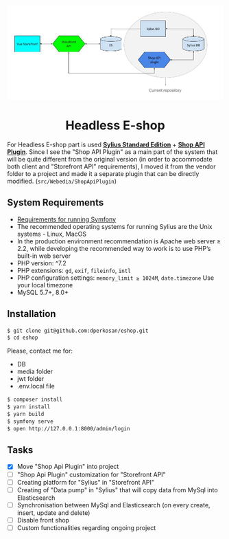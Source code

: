 <p align="center">
    <img src="https://raw.githubusercontent.com/dperkosan/files/master/eshop.jpg" />
</p>

<h1 align="center">Headless E-shop</h1>

For Headless E-shop part is used [**Sylius Standard Edition**](https://sylius.com) + [**Shop API Plugin**](https://github.com/Sylius/ShopApiPlugin). Since I see the "Shop API Plugin" as a main part of the system that will be quite different from the original version (in order to accommodate both client and "Storefront API" requirements), I moved it from the vendor folder to a project and made it a separate plugin that can be directly modified. (`src/Webedia/ShopApiPlugin`)

System Requirements
-----

* [Requirements for running Symfony](http://symfony.com/doc/current/reference/requirements.html)
* The recommended operating systems for running Sylius are the Unix systems - Linux, MacOS
* In the production environment recommendation is Apache web server ≥ 2.2, while developing the recommended way to work is to use PHP’s built-in web server
* PHP version: ^7.2
* PHP extensions: `gd`, `exif`, `fileinfo`, `intl`
* PHP configuration settings: `memory_limit ≥ 1024M`, `date.timezone` Use your local timezone
* MySQL	5.7+, 8.0+

Installation
------------

```bash
$ git clone git@github.com:dperkosan/eshop.git
$ cd eshop
```

Please, contact me for:
* DB
* media folder
* jwt folder
* .env.local file

```bash
$ composer install
$ yarn install
$ yarn build
$ symfony serve
$ open http://127.0.0.1:8000/admin/login
```

Tasks
---------------

- [x] Move "Shop Api Plugin" into project
- [ ] "Shop Api Plugin" customization for "Storefront API"
- [ ] Creating platform for "Sylius" in "Storefront API"
- [ ] Creating of "Data pump" in "Sylius" that will copy data from MySql into Elasticsearch
- [ ] Synchronisation between MySql and Elasticsearch (on every create, insert, update and delete)
- [ ] Disable front shop
- [ ] Custom functionalities regarding ongoing project